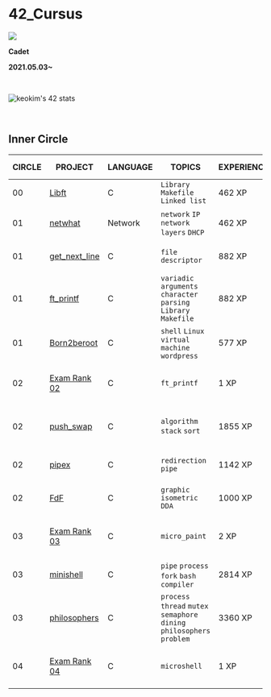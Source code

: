 # **42_Cursus**

<a href="버튼을 눌렀을 때 이동할 링크" target="_blank"><img src="https://img.shields.io/badge/42Seoul-0?style=flat&logo=42&logoColor=000000"/></a>

**Cadet**

**2021.05.03~**

&nbsp;

![keokim's 42 stats](https://badge42.herokuapp.com/api/stats/keokim)

&nbsp;

## **Inner Circle**

| CIRCLE | PROJECT                                                                         | LANGUAGE    | TOPICS                                                                                                                 | EXPERIENCE | STATUS                                                                                                                                           | Date of Completion |
| ------ | ------------------------------------------------------------------------------- | ----------- | ---------------------------------------------------------------------------------------------------------------------- | ---------- | ------------------------------------------------------------------------------------------------------------------------------------------------ | ------------------ |
| 00     | [Libft](./Libft)                                                             | C           | `Library` `Makefile` `Linked list`                                                                                     | 462 XP     | ![Project Score - Libft](https://badge42.herokuapp.com/api/project/keokim/Libft)                     | 2021-05-13         |
| 01     | [netwhat](./Netwhat)                                                         | Network     | `network` `IP` `network layers` `DHCP`                                                                                 | 462 XP     | ![Project Score - netwhat](https://badge42.herokuapp.com/api/project/keokim/netwhat)                 | 2021-05-18         |
| 01     | [get_next_line](./Get_Next_Line)                                             | C           | `file descriptor`                                                                                                      | 882 XP     | ![Project Score - get_next_line](https://badge42.herokuapp.com/api/project/keokim/get_next_line)     | 2021-05-26         |
| 01     | [ft_printf](./ft_printf)                                                     | C           | `variadic arguments` `character parsing` `Library` `Makefile`                   | 882 XP     | ![Project Score - ft_printf](https://badge42.herokuapp.com/api/project/keokim/ft_printf)             | 2021-06-16         |
| 01     | [Born2beroot](./Born2beRoot)                                                     | C           |`shell` `Linux` `virtual machine` `wordpress`| 577 XP     | ![Project Score - Born2beroot](https://badge42.herokuapp.com/api/project/keokim/Born2beroot)             | 2021-06-05         |
| 02     | [Exam Rank 02](./Exam_02)                                                                    | C           | `ft_printf`                                                                                                            | 1 XP       | ![keokim's 42 Exam Rank 02 Score](https://badge42.herokuapp.com/api/project/keokim/Exam%20Rank%2002)  | 2021-06-22         |
| 02   | [push_swap](./push_swap)                             | C           | `algorithm` `stack` `sort`                                                                                             | 1855 XP    | ![keokim's 42 Push_swap Score](https://badge42.herokuapp.com/api/project/keokim/push_swap)      | 2021-08-09         |
| 02   | [pipex](./Pipex)                             | C           |`redirection` `pipe`| 1142 XP    | ![keokim's 42 pipex Score](https://badge42.herokuapp.com/api/project/keokim/pipex)      | 2021-07-02         |
| 02   | [FdF](./FdF)                             | C           |`graphic` `isometric` `DDA`| 1000 XP    | ![keokim's 42 FdF Score](https://badge42.herokuapp.com/api/project/keokim/FdF)      | 2021-07-22         |
| 03     | [Exam Rank 03](./Exam_03)                                                                    | C           | `micro_paint`                                                                                                            | 2 XP       | ![keokim's 42 Exam Rank 03 Score](https://badge42.herokuapp.com/api/project/keokim/Exam%20Rank%2003)  | 2021-12-14         |
| 03     | [minishell](./minishell)          | C           | `pipe` `process` `fork` `bash` `compiler `                                                                             | 2814 XP    | ![keokim's 42 minishell Score](https://badge42.herokuapp.com/api/project/keokim/minishell)             | 2021-09-23         |
| 03     | [philosophers](./Philosophers)                       | C           | `process` `thread` `mutex` `semaphore` `dining philosophers problem`                                                   | 3360 XP    | ![keokim's 42 philosophers Score](https://badge42.herokuapp.com/api/project/keokim/Philosophers)      | 2021-12-07         |
| 04     | [Exam Rank 04](./Exam_04)                                                                    | C           | `microshell`                                                                                                            | 1 XP       | ![keokim's 42 Exam Rank 04 Score](https://badge42.herokuapp.com/api/project/keokim/Exam%20Rank%2004)  | 2022-01-??         |
